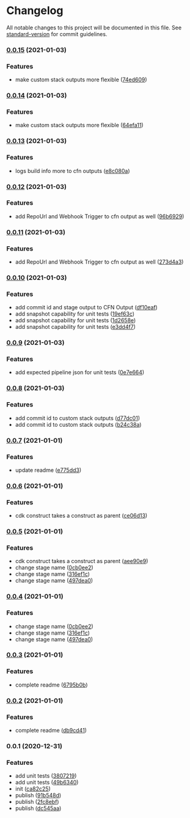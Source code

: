 # Changelog

All notable changes to this project will be documented in this file. See [standard-version](https://github.com/conventional-changelog/standard-version) for commit guidelines.

### [0.0.15](https://github.com/mmuller88/aws-cdk-staging-pipeline/compare/v0.0.14...v0.0.15) (2021-01-03)


### Features

* make custom stack outputs more flexible ([74ed609](https://github.com/mmuller88/aws-cdk-staging-pipeline/commit/74ed6093be2e5b8c272dc73fbe5ca22bb84ba70c))

### [0.0.14](https://github.com/mmuller88/aws-cdk-staging-pipeline/compare/v0.0.13...v0.0.14) (2021-01-03)


### Features

* make custom stack outputs more flexible ([64efa11](https://github.com/mmuller88/aws-cdk-staging-pipeline/commit/64efa11172d58d03fcf8296d7abb282bfce16dc1))

### [0.0.13](https://github.com/mmuller88/aws-cdk-staging-pipeline/compare/v0.0.12...v0.0.13) (2021-01-03)


### Features

* logs build info more to cfn outputs ([e8c080a](https://github.com/mmuller88/aws-cdk-staging-pipeline/commit/e8c080ace4f56093a4e9965f7ce0be4005ebff67))

### [0.0.12](https://github.com/mmuller88/aws-cdk-staging-pipeline/compare/v0.0.11...v0.0.12) (2021-01-03)


### Features

* add RepoUrl and Webhook Trigger to cfn output as well ([96b6929](https://github.com/mmuller88/aws-cdk-staging-pipeline/commit/96b6929209364a92693f0218ada0f4ac465a1019))

### [0.0.11](https://github.com/mmuller88/aws-cdk-staging-pipeline/compare/v0.0.10...v0.0.11) (2021-01-03)


### Features

* add RepoUrl and Webhook Trigger to cfn output as well ([273d4a3](https://github.com/mmuller88/aws-cdk-staging-pipeline/commit/273d4a390baf758fe1fd5e84192ad4ea20c74af5))

### [0.0.10](https://github.com/mmuller88/aws-cdk-staging-pipeline/compare/v0.0.9...v0.0.10) (2021-01-03)


### Features

* add commit id and stage output to CFN Output ([df10eaf](https://github.com/mmuller88/aws-cdk-staging-pipeline/commit/df10eaf52a5c57169c5cb7d87d239c8c926006d3))
* add snapshot capability for unit tests ([19ef63c](https://github.com/mmuller88/aws-cdk-staging-pipeline/commit/19ef63c6973f6506ae1552c4623b6e3bb043ab8e))
* add snapshot capability for unit tests ([1d2658e](https://github.com/mmuller88/aws-cdk-staging-pipeline/commit/1d2658ed1b65204cddfd5067a8426335f6ac08c4))
* add snapshot capability for unit tests ([e3dd4f7](https://github.com/mmuller88/aws-cdk-staging-pipeline/commit/e3dd4f71e5bdb784d913323439b016db0f2fdb15))

### [0.0.9](https://github.com/mmuller88/aws-cdk-staging-pipeline/compare/v0.0.8...v0.0.9) (2021-01-03)


### Features

* add expected pipeline json for unit tests ([0e7e664](https://github.com/mmuller88/aws-cdk-staging-pipeline/commit/0e7e6641adfefa6169cff9814a4c37e4cec21378))

### [0.0.8](https://github.com/mmuller88/aws-cdk-staging-pipeline/compare/v0.0.7...v0.0.8) (2021-01-03)


### Features

* add commit id to custom stack outputs ([d77dc01](https://github.com/mmuller88/aws-cdk-staging-pipeline/commit/d77dc013d150bdf5e6a2414e6da4407e7aac1906))
* add commit id to custom stack outputs ([b24c38a](https://github.com/mmuller88/aws-cdk-staging-pipeline/commit/b24c38ad7b8fa5feaedb24a3ee491d35cf01f966))

### [0.0.7](https://github.com/mmuller88/aws-cdk-staging-pipeline/compare/v0.0.6...v0.0.7) (2021-01-01)


### Features

* update readme ([e775dd3](https://github.com/mmuller88/aws-cdk-staging-pipeline/commit/e775dd3230452e2ee39bd1ff5b309fe08f00dd5a))

### [0.0.6](https://github.com/mmuller88/aws-cdk-staging-pipeline/compare/v0.0.5...v0.0.6) (2021-01-01)


### Features

* cdk construct takes a construct as parent ([ce06d13](https://github.com/mmuller88/aws-cdk-staging-pipeline/commit/ce06d13755c4442e661610dc2a2569115eb04831))

### [0.0.5](https://github.com/mmuller88/aws-cdk-staging-pipeline/compare/v0.0.3...v0.0.5) (2021-01-01)


### Features

* cdk construct takes a construct as parent ([aee90e9](https://github.com/mmuller88/aws-cdk-staging-pipeline/commit/aee90e921015feb8b5cb1656617455ea935b8e90))
* change stage name ([0cb0ee2](https://github.com/mmuller88/aws-cdk-staging-pipeline/commit/0cb0ee2ef25438da53299bd56408b392e295dd07))
* change stage name ([316ef1c](https://github.com/mmuller88/aws-cdk-staging-pipeline/commit/316ef1c44c40bb54273b41c315e0d89f9274d7d1))
* change stage name ([497dea0](https://github.com/mmuller88/aws-cdk-staging-pipeline/commit/497dea076039cc1b57b9ba9760de19c07d0a9290))

### [0.0.4](https://github.com/mmuller88/aws-cdk-staging-pipeline/compare/v0.0.3...v0.0.4) (2021-01-01)


### Features

* change stage name ([0cb0ee2](https://github.com/mmuller88/aws-cdk-staging-pipeline/commit/0cb0ee2ef25438da53299bd56408b392e295dd07))
* change stage name ([316ef1c](https://github.com/mmuller88/aws-cdk-staging-pipeline/commit/316ef1c44c40bb54273b41c315e0d89f9274d7d1))
* change stage name ([497dea0](https://github.com/mmuller88/aws-cdk-staging-pipeline/commit/497dea076039cc1b57b9ba9760de19c07d0a9290))

### [0.0.3](https://github.com/mmuller88/aws-cdk-staging-pipeline/compare/v0.0.2...v0.0.3) (2021-01-01)


### Features

* complete readme ([6795b0b](https://github.com/mmuller88/aws-cdk-staging-pipeline/commit/6795b0be30b1e8a1d7860558dbad8322b460dc55))

### [0.0.2](https://github.com/mmuller88/aws-cdk-staging-pipeline/compare/v0.0.1...v0.0.2) (2021-01-01)


### Features

* complete readme ([db9cd41](https://github.com/mmuller88/aws-cdk-staging-pipeline/commit/db9cd418c36206ab3d4d11e7cf5d14a020011882))

### 0.0.1 (2020-12-31)


### Features

* add unit tests ([3807219](https://github.com/mmuller88/aws-cdk-staging-pipeline/commit/3807219fa50b84395fb1534dc82111f37654bcee))
* add unit tests ([49b6340](https://github.com/mmuller88/aws-cdk-staging-pipeline/commit/49b6340239a5cf5de257fbc03f682ba157287c2e))
* init ([ca82c25](https://github.com/mmuller88/aws-cdk-staging-pipeline/commit/ca82c2557426181047b388d25ace55e6a024f9e8))
* publish ([91b548d](https://github.com/mmuller88/aws-cdk-staging-pipeline/commit/91b548d0c00794f0a5263ded1a7cc2450b8af007))
* publish ([2fc8ebf](https://github.com/mmuller88/aws-cdk-staging-pipeline/commit/2fc8ebfb9438e193ab49b2f867e1ef13a278bf75))
* publish ([dc545aa](https://github.com/mmuller88/aws-cdk-staging-pipeline/commit/dc545aa1c27f0373a6b511bfdb1a79cca420a718))
